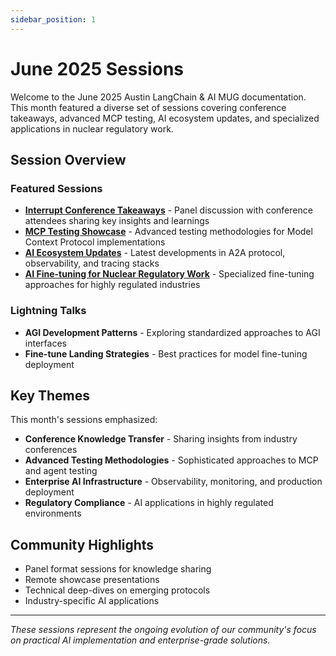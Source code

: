 ```yaml
---
sidebar_position: 1
---
```


# June 2025 Sessions

Welcome to the June 2025 Austin LangChain & AI MUG documentation. This month featured a diverse set of sessions covering conference takeaways, advanced MCP testing, AI ecosystem updates, and specialized applications in nuclear regulatory work.

## Session Overview

### Featured Sessions

- **[Interrupt Conference Takeaways](./interrupt-conference-takeaways.md)** - Panel discussion with conference attendees sharing key insights and learnings
- **[MCP Testing Showcase](./mcp-testing-showcase.md)** - Advanced testing methodologies for Model Context Protocol implementations
- **[AI Ecosystem Updates](./ai-ecosystem-updates.md)** - Latest developments in A2A protocol, observability, and tracing stacks
- **[AI Fine-tuning for Nuclear Regulatory Work](./ai-finetuning-nuclear-regulatory.md)** - Specialized fine-tuning approaches for highly regulated industries

### Lightning Talks

- **AGI Development Patterns** - Exploring standardized approaches to AGI interfaces
- **Fine-tune Landing Strategies** - Best practices for model fine-tuning deployment

## Key Themes

This month's sessions emphasized:

- **Conference Knowledge Transfer** - Sharing insights from industry conferences
- **Advanced Testing Methodologies** - Sophisticated approaches to MCP and agent testing
- **Enterprise AI Infrastructure** - Observability, monitoring, and production deployment
- **Regulatory Compliance** - AI applications in highly regulated environments

## Community Highlights

- Panel format sessions for knowledge sharing
- Remote showcase presentations
- Technical deep-dives on emerging protocols
- Industry-specific AI applications

---

*These sessions represent the ongoing evolution of our community's focus on practical AI implementation and enterprise-grade solutions.*
